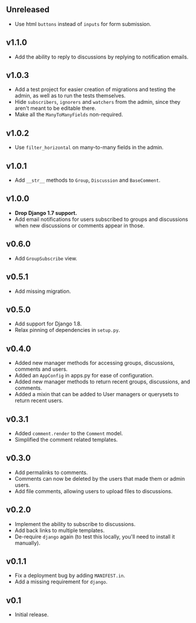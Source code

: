 Unreleased
----------

* Use html `buttons` instead of `inputs` for form submission.

v1.1.0
------

* Add the ability to reply to discussions by replying to notification emails.

v1.0.3
------

* Add a test project for easier creation of migrations and testing the admin, as well as
  to run the tests themselves.
* Hide `subscribers`, `ignorers` and `watchers` from the admin, since they aren't meant
  to be editable there.
* Make all the `ManyToManyFields` non-required.

v1.0.2
------

* Use `filter_horizontal` on many-to-many fields in the admin.

v1.0.1
------

* Add `__str__` methods to `Group`, `Discussion` and `BaseComment`.

v1.0.0
------

* **Drop Django 1.7 support.**
* Add email notifications for users subscribed to groups and discussions when new
  discussions or comments appear in those.

v0.6.0
------

* Add `GroupSubscribe` view.

v0.5.1
------
* Add missing migration.

v0.5.0
------
* Add support for Django 1.8.
* Relax pinning of dependencies in `setup.py`.

v0.4.0
------
* Added new manager methods for accessing groups, discussions, comments and users.
* Added an `AppConfig` in apps.py for ease of configuration.
* Added new manager methods to return recent groups, discussions, and comments.
* Added a mixin that can be added to User managers or querysets to return recent users.

v0.3.1
------
* Added `comment.render` to the `Comment` model.
* Simplified the comment related templates.

v0.3.0
------
* Add permalinks to comments.
* Comments can now be deleted by the users that made them or admin users.
* Add file comments, allowing users to upload files to discussions.

v0.2.0
------
* Implement the ability to subscribe to discussions.
* Add back links to multiple templates.
* De-require `django` again (to test this locally, you'll need to install it manually).

v0.1.1
------
* Fix a deployment bug by adding `MANIFEST.in`.
* Add a missing requirement for `django`.

v0.1
----
* Initial release.

